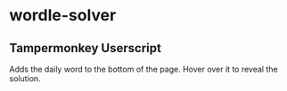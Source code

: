 # wordle-solver

## Tampermonkey Userscript

Adds the daily word to the bottom of the page. Hover over it to reveal the solution.
